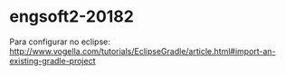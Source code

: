 # engsoft2-20182

Para configurar no eclipse: http://www.vogella.com/tutorials/EclipseGradle/article.html#import-an-existing-gradle-project
